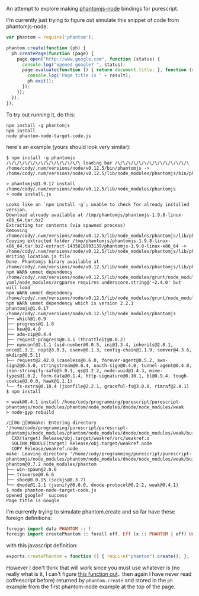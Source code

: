 An attempt to explore making [phantomjs-node](https://github.com/sgentle/phantomjs-node/) bindings for purescript.

I'm currently just trying to figure out simulate this snippet of code from phantomjs-node:

```javascript
var phantom = require('phantom');

phantom.create(function (ph) {
  ph.createPage(function (page) {
    page.open("http://www.google.com", function (status) {
      console.log("opened google? ", status);
      page.evaluate(function () { return document.title; }, function (result) {
        console.log('Page title is ' + result);
        ph.exit();
      });
    });
  });
});
```

To try out running it, do this:

```shell
npm install -g phantomjs
npm install
node phantom-node-target-code.js 
```

here's an example (yours should look very similar):

```shell
$ npm install -g phantomjs
/\/\/\/\/\/\/\/\/\/\/\/\/\/\ loading bar /\/\/\/\/\/\/\/\/\/\/\/\/\/\
/home/cody/.nvm/versions/node/v0.12.5/bin/phantomjs -> /home/cody/.nvm/versions/node/v0.12.5/lib/node_modules/phantomjs/bin/phantomjs

> phantomjs@1.9.17 install /home/cody/.nvm/versions/node/v0.12.5/lib/node_modules/phantomjs
> node install.js

Looks like an `npm install -g`; unable to check for already installed version.
Download already available at /tmp/phantomjs/phantomjs-1.9.8-linux-x86_64.tar.bz2
Extracting tar contents (via spawned process)
Removing /home/cody/.nvm/versions/node/v0.12.5/lib/node_modules/phantomjs/lib/phantom
Copying extracted folder /tmp/phantomjs/phantomjs-1.9.8-linux-x86_64.tar.bz2-extract-1435818993139/phantomjs-1.9.8-linux-x86_64 -> /home/cody/.nvm/versions/node/v0.12.5/lib/node_modules/phantomjs/lib/phantom
Writing location.js file
Done. Phantomjs binary available at /home/cody/.nvm/versions/node/v0.12.5/lib/node_modules/phantomjs/lib/phantom/bin/phantomjs
npm WARN unmet dependency /home/cody/.nvm/versions/node/v0.12.5/lib/node_modules/grunt/node_modules/js-yaml/node_modules/argparse requires underscore.string@'~2.4.0' but will load
npm WARN unmet dependency /home/cody/.nvm/versions/node/v0.12.5/lib/node_modules/grunt/node_modules/underscore.string,
npm WARN unmet dependency which is version 2.2.1
phantomjs@1.9.17 /home/cody/.nvm/versions/node/v0.12.5/lib/node_modules/phantomjs
├── which@1.0.9
├── progress@1.1.8
├── kew@0.4.0
├── adm-zip@0.4.4
├── request-progress@0.3.1 (throttleit@0.0.2)
├── npmconf@2.1.1 (uid-number@0.0.5, ini@1.3.4, inherits@2.0.1, once@1.3.2, nopt@3.0.3, osenv@0.1.3, config-chain@1.1.9, semver@4.3.6, mkdirp@0.5.1)
├── request@2.42.0 (caseless@0.6.0, forever-agent@0.5.2, aws-sign2@0.5.0, stringstream@0.0.4, oauth-sign@0.4.0, tunnel-agent@0.4.0, json-stringify-safe@5.0.1, qs@1.2.2, node-uuid@1.4.3, mime-types@1.0.2, form-data@0.1.4, http-signature@0.10.1, bl@0.9.4, tough-cookie@2.0.0, hawk@1.1.1)
└── fs-extra@0.18.4 (jsonfile@2.2.1, graceful-fs@3.0.8, rimraf@2.4.1)
$ npm install
 
> weak@0.4.1 install /home/cody/programming/purescript/purescript-phantomjs/node_modules/phantom/node_modules/dnode/node_modules/weak
> node-gyp rebuild

/[0G-[0Gmake: Entering directory '/home/cody/programming/purescript/purescript-phantomjs/node_modules/phantom/node_modules/dnode/node_modules/weak/build'
  CXX(target) Release/obj.target/weakref/src/weakref.o
  SOLINK_MODULE(target) Release/obj.target/weakref.node
  COPY Release/weakref.node
make: Leaving directory '/home/cody/programming/purescript/purescript-phantomjs/node_modules/phantom/node_modules/dnode/node_modules/weak/build'
phantom@0.7.2 node_modules/phantom
├── win-spawn@2.0.0
├── traverse@0.6.6
├── shoe@0.0.15 (sockjs@0.3.7)
└── dnode@1.2.1 (jsonify@0.0.0, dnode-protocol@0.2.2, weak@0.4.1)
$ node phantom-node-target-code.js 
opened google?  success
Page title is Google
```

I'm currently trying to simulate phantom.create and so far have these foreign definitions:

```purescript
foreign import data PHANTOM :: !
foreign import createPhantom :: forall eff. Eff (x :: PHANTOM | eff) Unit
```

with this javascript definition:

```javascript
exports.createPhantom = function () { require("phantom").create(); };
```

However I don't think that will work since you must use whatever is (no really what is it, I can't figure [this function out](https://github.com/sgentle/phantomjs-node/blob/8fc711ee484c08416315544814224ade235a64b4/phantom.coffee#L41).. then again I have never read coffeescript before) returned by `phantom.create` and stored in the `ph` example from the first phantom-node example at the top of the page.
